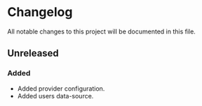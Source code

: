 # Changelog

All notable changes to this project will be documented in this file.

## Unreleased

### Added

- Added provider configuration.
- Added users data-source.
